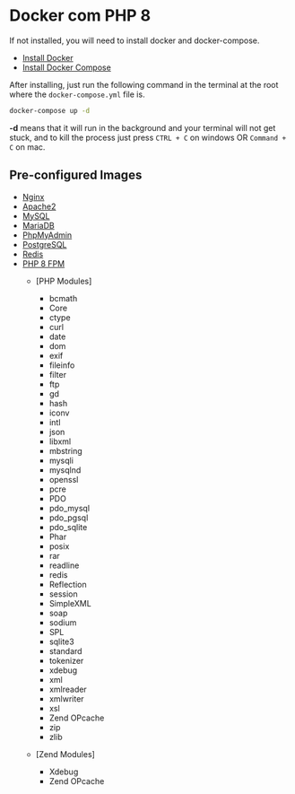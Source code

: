 # Docker com PHP 8

If not installed, you will need to install docker and docker-compose.

- [Install Docker](https://docs.docker.com/install/)
- [Install Docker Compose](https://docs.docker.com/compose/install/)

After installing, just run the following command in the terminal at the root where the `docker-compose.yml` file is.

```bash
docker-compose up -d
```

**-d** means that it will run in the background and your terminal will not get stuck, and to kill the process just press `CTRL + C` on windows OR `Command + C` on mac.

## Pre-configured Images

- [Nginx](https://www.nginx.com/)
- [Apache2](https://httpd.apache.org/)
- [MySQL](https://www.mysql.com/)
- [MariaDB](https://mariadb.com/)
- [PhpMyAdmin](https://www.phpmyadmin.net/)
- [PostgreSQL](https://www.postgresql.org/)
- [Redis](https://redis.io/)
- [PHP 8 FPM](https://php.net/)
  - [PHP Modules]
    - bcmath
    - Core
    - ctype
    - curl
    - date
    - dom
    - exif
    - fileinfo
    - filter
    - ftp
    - gd
    - hash
    - iconv
    - intl
    - json
    - libxml
    - mbstring
    - mysqli
    - mysqlnd
    - openssl
    - pcre
    - PDO
    - pdo_mysql
    - pdo_pgsql
    - pdo_sqlite
    - Phar
    - posix
    - rar
    - readline
    - redis
    - Reflection
    - session
    - SimpleXML
    - soap
    - sodium
    - SPL
    - sqlite3
    - standard
    - tokenizer
    - xdebug
    - xml
    - xmlreader
    - xmlwriter
    - xsl
    - Zend OPcache
    - zip
    - zlib

  - [Zend Modules]
    - Xdebug
    - Zend OPcache
